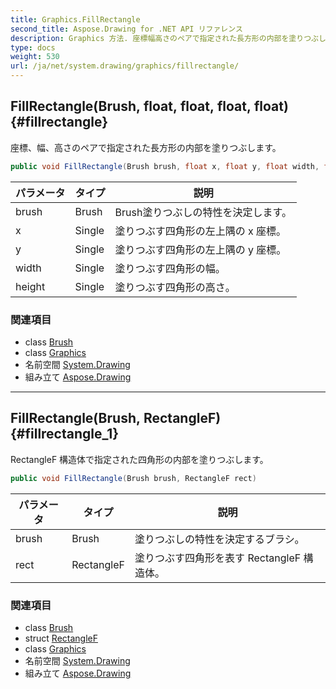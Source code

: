 ```yaml
---
title: Graphics.FillRectangle
second_title: Aspose.Drawing for .NET API リファレンス
description: Graphics 方法. 座標幅高さのペアで指定された長方形の内部を塗りつぶします
type: docs
weight: 530
url: /ja/net/system.drawing/graphics/fillrectangle/
---
```

## FillRectangle(Brush, float, float, float, float) {#fillrectangle}

座標、幅、高さのペアで指定された長方形の内部を塗りつぶします。

```csharp
public void FillRectangle(Brush brush, float x, float y, float width, float height)
```

| パラメータ | タイプ | 説明 |
| --- | --- | --- |
| brush | Brush | Brush塗りつぶしの特性を決定します。 |
| x | Single | 塗りつぶす四角形の左上隅の x 座標。 |
| y | Single | 塗りつぶす四角形の左上隅の y 座標。 |
| width | Single | 塗りつぶす四角形の幅。 |
| height | Single | 塗りつぶす四角形の高さ。 |

### 関連項目

* class [Brush](../../brush/)
* class [Graphics](../)
* 名前空間 [System.Drawing](../../graphics/)
* 組み立て [Aspose.Drawing](../../../)

---

## FillRectangle(Brush, RectangleF) {#fillrectangle_1}

RectangleF 構造体で指定された四角形の内部を塗りつぶします。

```csharp
public void FillRectangle(Brush brush, RectangleF rect)
```

| パラメータ | タイプ | 説明 |
| --- | --- | --- |
| brush | Brush | 塗りつぶしの特性を決定するブラシ。 |
| rect | RectangleF | 塗りつぶす四角形を表す RectangleF 構造体。 |

### 関連項目

* class [Brush](../../brush/)
* struct [RectangleF](../../rectanglef/)
* class [Graphics](../)
* 名前空間 [System.Drawing](../../graphics/)
* 組み立て [Aspose.Drawing](../../../)


